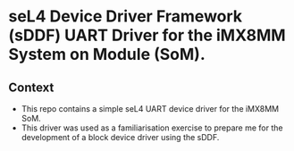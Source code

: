 # seL4 Device Driver Framework (sDDF) UART Driver for the iMX8MM System on Module (SoM).

## Context

* This repo contains a simple seL4 UART device driver for the iMX8MM SoM.
* This driver was used as a familiarisation exercise to prepare me for the development of a block device driver using the sDDF.
